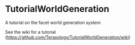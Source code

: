 TutorialWorldGeneration
=======================

A tutorial on the facet world generation system

See the wiki for a tutorial (https://github.com/Terasology/TutorialWorldGeneration/wiki)
